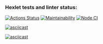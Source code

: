 ### Hexlet tests and linter status:
[![Actions Status](https://github.com/onceup/frontend-project-lvl1/workflows/hexlet-check/badge.svg)](https://github.com/onceup/frontend-project-lvl1/actions)
[![Maintainability](https://api.codeclimate.com/v1/badges/a99a88d28ad37a79dbf6/maintainability)](https://codeclimate.com/github/codeclimate/codeclimate/maintainability)
[![Node CI](https://github.com/onceup/frontend-project-lvl1/workflows/CI/badge.svg)](https://github.com/onceup/frontend-project-lvl1/actions)

[![asciicast](https://asciinema.org/a/BWfuuVT5RFMnmCzuva3oJz4PO.svg)](https://asciinema.org/a/BWfuuVT5RFMnmCzuva3oJz4PO)

[![asciicast](https://asciinema.org/a/cRkmISJHspfZP07Atals0jxRi.svg)](https://asciinema.org/a/cRkmISJHspfZP07Atals0jxRi)
